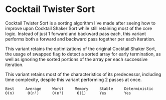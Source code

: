 # Cocktail Twister Sort
Cocktail Twister Sort is a sorting algorithm I've made after seeing how to improve upon Cocktail Shaker Sort while still retaining most of the core logic. 
Instead of just 1 forward and backward pass each, this variant performs both a forward and backward pass together per each iteration.

This variant retains the optimizations of the original Cocktail Shaker Sort, the usage of swapped flag to detect a sorted array for early termination, as well as
ignoring the sorted portions of the array per each successive iteration.

This variant retains most of the characteristics of its predecessor, including time complexity, despite this variant performing 2 passes at once.
```
Best     Average     Worst     Memory     Stable     Deterministic
O(n)      O(n²)      O(n²)      O(1)      Yes        Yes
```
